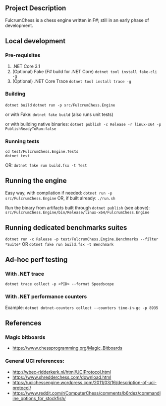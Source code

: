 ## Project Description

FulcrumChess is a chess engine written in F#; still in an early phase of development.

## Local development

### Pre-requisites

1. .NET Core 3.1
2. (Optional) Fake (F# build for .NET Core)
`dotnet tool install fake-cli -g`
3. (Optional) .NET Core Trace
`dotnet tool install trace -g`

### Building

`dotnet build`
`dotnet run -p src/FulcrumChess.Engine`

or with Fake:
`dotnet fake build`
(also runs unit tests)

or with building native binaries:
`dotnet publish -c Release -r linux-x64 -p PublishReadyToRun:false`

### Running tests

```
cd test/FulcrumChess.Engine.Tests
dotnet test
```

OR:
`dotnet fake run build.fsx -t Test`

## Running the engine

Easy way, with compilation if needed:
`dotnet run -p src/FulcrumChess.Engine`
OR, if built already:
`./run.sh`

Run the binary from artifacts built through `dotnet publish` (see above):
`src/FulcrumChess.Engine/bin/Release/linux-x64/FulcrumChess.Engine`

## Running dedicated benchmarks suites
`dotnet run -c Release -p test/FulcrumChess.Engine.Benchmarks --filter *Suite*`
OR
`dotnet fake run build.fsx -t Benchmark`

## Ad-hoc perf testing 
### With .NET trace

`dotnet trace collect -p <PID> --format Speedscope`

### With .NET performance counters
Example:
`dotnet dotnet-counters collect --counters time-in-gc -p 8935`


## References

### Magic bitboards

- https://www.chessprogramming.org/Magic_Bitboards

### General UCI references:
- http://wbec-ridderkerk.nl/html/UCIProtocol.html
- https://www.shredderchess.com/download.html
- https://ucichessengine.wordpress.com/2011/03/16/description-of-uci-protocol/
- https://www.reddit.com/r/ComputerChess/comments/b6rdez/commandline_options_for_stockfish/

